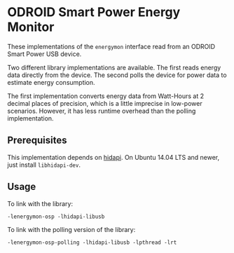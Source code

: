 # ODROID Smart Power Energy Monitor

These implementations of the `energymon` interface read from an ODROID Smart
Power USB device.

Two different library implementations are available.
The first reads energy data directly from the device.
The second polls the device for power data to estimate energy consumption.

The first implementation converts energy data from Watt-Hours at 2 decimal
places of precision, which is a little imprecise in low-power scenarios.
However, it has less runtime overhead than the polling implementation.

## Prerequisites

This implementation depends on [hidapi](https://github.com/signal11/hidapi/).
On Ubuntu 14.04 LTS and newer, just install `libhidapi-dev`.

## Usage

To link with the library:

```
-lenergymon-osp -lhidapi-libusb
```

To link with the polling version of the library:

```
-lenergymon-osp-polling -lhidapi-libusb -lpthread -lrt
```
